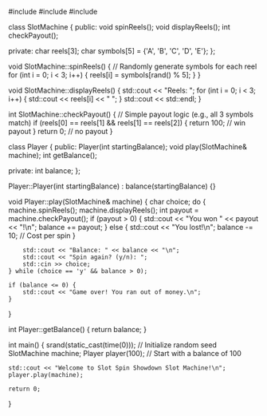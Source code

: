 #include <iostream>
#include <cstdlib>
#include <ctime>

class SlotMachine {
public:
    void spinReels();
    void displayReels();
    int checkPayout();
    
private:
    char reels[3];
    char symbols[5] = {'A', 'B', 'C', 'D', 'E'};
};

void SlotMachine::spinReels() {
    // Randomly generate symbols for each reel
    for (int i = 0; i < 3; i++) {
        reels[i] = symbols[rand() % 5];
    }
}

void SlotMachine::displayReels() {
    std::cout << "Reels: ";
    for (int i = 0; i < 3; i++) {
        std::cout << reels[i] << " ";
    }
    std::cout << std::endl;
}

int SlotMachine::checkPayout() {
    // Simple payout logic (e.g., all 3 symbols match)
    if (reels[0] == reels[1] && reels[1] == reels[2]) {
        return 100; // win payout
    }
    return 0; // no payout
}

class Player {
public:
    Player(int startingBalance);
    void play(SlotMachine& machine);
    int getBalance();

private:
    int balance;
};

Player::Player(int startingBalance) : balance(startingBalance) {}

void Player::play(SlotMachine& machine) {
    char choice;
    do {
        machine.spinReels();
        machine.displayReels();
        int payout = machine.checkPayout();
        if (payout > 0) {
            std::cout << "You won " << payout << "!\n";
            balance += payout;
        } else {
            std::cout << "You lost!\n";
            balance -= 10; // Cost per spin
        }

        std::cout << "Balance: " << balance << "\n";
        std::cout << "Spin again? (y/n): ";
        std::cin >> choice;
    } while (choice == 'y' && balance > 0);

    if (balance <= 0) {
        std::cout << "Game over! You ran out of money.\n";
    }
}

int Player::getBalance() {
    return balance;
}

int main() {
    srand(static_cast<unsigned>(time(0))); // Initialize random seed
    SlotMachine machine;
    Player player(100); // Start with a balance of 100

    std::cout << "Welcome to Slot Spin Showdown Slot Machine!\n";
    player.play(machine);

    return 0;
}
